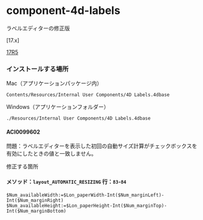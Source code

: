 # component-4d-labels
ラベルエディターの修正版

[17.x]

[17R5](https://github.com/4D-JP/component-4d-labels/releases/tag/ACI0099602-17r5)

### インストールする場所

Mac（アプリケーションパッケージ内）

```
Contents/Resources/Internal User Components/4D Labels.4dbase
```

Windows（アプリケーションフォルダー）

```
./Resources/Internal User Components/4D Labels.4dbase
```

#### ACI0099602

問題：ラベルエディターを表示した初回の自動サイズ計算がチェックボックスを有効にしたときの値と一致しません。

修正する箇所

#### メソッド：``layout_AUTOMATIC_RESIZING`` 行：``83``-``84``

```
$Num_availableWidth:=$Lon_paperWidth-Int($Num_marginLeft)-Int($Num_marginRight)
$Num_availableHeight:=$Lon_paperHeight-Int($Num_marginTop)-Int($Num_marginBottom)
```
